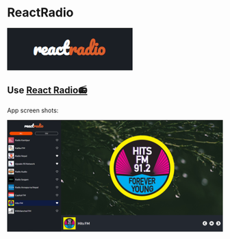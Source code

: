 # ReactRadio

![Logo](public/applogo.png)

## Use [React Radio📻](https://hexmo.github.io/react-radio/)


App screen shots:

![Radio](public/app_screenshot.png)


